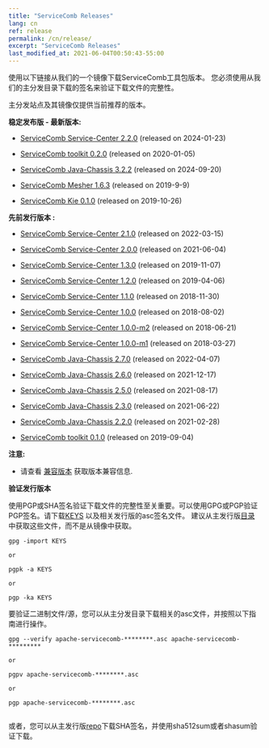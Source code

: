```yaml
---
title: "ServiceComb Releases"
lang: cn
ref: release
permalink: /cn/release/
excerpt: "ServiceComb Releases"
last_modified_at: 2021-06-04T00:50:43-55:00
---
```


使用以下链接从我们的一个镜像下载ServiceComb工具包版本。 您必须使用从我们的主分发目录下载的签名来验证下载文件的完整性。

主分发站点及其镜像仅提供当前推荐的版本。


**稳定发布版 - 最新版本:**
* [ServiceComb Service-Center 2.2.0](/cn/release/service-center-downloads/) (released on 2024-01-23)

* [ServiceComb toolkit 0.2.0](/cn/release/toolkit-downloads/) (released on 2020-01-05)

* [ServiceComb Java-Chassis 3.2.2](/cn/release/java-chassis-downloads/) (released on 2024-09-20)

* [ServiceComb Mesher 1.6.3](/cn/release/mesher-downloads/) (released on 2019-9-9)

* [ServiceComb Kie 0.1.0](/cn/release/kie-downloads/) (released on 2019-10-26)

**先前发行版本 :**

* [ServiceComb Service-Center 2.1.0](/cn/release/service-center-downloads/) (released on 2022-03-15)
* [ServiceComb Service-Center 2.0.0](/cn/release/service-center-downloads/) (released on 2021-06-04)
* [ServiceComb Service-Center 1.3.0](/cn/release/service-center-downloads/) (released on 2019-11-07)
* [ServiceComb Service-Center 1.2.0](/cn/release/service-center-downloads/) (released on 2019-04-06)
* [ServiceComb Service-Center 1.1.0](/cn/release/service-center-downloads/) (released on 2018-11-30)
* [ServiceComb Service-Center 1.0.0](/cn/release/service-center-downloads/) (released on 2018-08-02)
* [ServiceComb Service-Center 1.0.0-m2](/cn/release/service-center-downloads/) (released on 2018-06-21)
* [ServiceComb Service-Center 1.0.0-m1](/cn/release/service-center-downloads/) (released on 2018-03-27)

* [ServiceComb Java-Chassis 2.7.0](/cn/release/java-chassis-downloads/) (released on 2022-04-07)
* [ServiceComb Java-Chassis 2.6.0](/cn/release/java-chassis-downloads/) (released on 2021-12-17)
* [ServiceComb Java-Chassis 2.5.0](/cn/release/java-chassis-downloads/) (released on 2021-08-17)
* [ServiceComb Java-Chassis 2.3.0](/cn/release/java-chassis-downloads/) (released on 2021-06-22)
* [ServiceComb Java-Chassis 2.2.0](/cn/release/java-chassis-downloads/) (released on 2021-02-28)

* [ServiceComb toolkit 0.1.0](/cn/release/toolkit-downloads/) (released on 2019-09-04)

**注意:**
  - 请查看 [兼容版本](/cn/release/compatibleversion) 获取版本兼容信息.


**验证发行版本**

使用PGP或SHA签名验证下载文件的完整性至关重要。可以使用GPG或PGP验证PGP签名。请下载[KEYS](https://www.apache.org/dist/servicecomb/KEYS) 以及相关发行版的asc签名文件。 建议从主发行版[目录](https://www.apache.org/dist/servicecomb/) 中获取这些文件，而不是从镜像中获取。
 ```
 gpg -import KEYS

 or

 pgpk -a KEYS

 or

 pgp -ka KEYS

```

要验证二进制文件/源，您可以从主分发目录下载相关的asc文件，并按照以下指南进行操作。

```
gpg --verify apache-servicecomb-********.asc apache-servicecomb-*********

or

pgpv apache-servicecomb-********.asc

or

pgp apache-servicecomb-********.asc


```

或者，您可以从主发行版[repo](https://www.apache.org/dist/servicecomb/)下载SHA签名，并使用sha512sum或者shasum验证下载。
